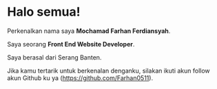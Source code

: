 # Halo semua! 

Perkenalkan nama saya **Mochamad Farhan Ferdiansyah**.<br>

Saya seorang **Front End Website Developer**.<br>

Saya berasal dari Serang Banten.<br>

Jika kamu tertarik untuk berkenalan denganku, silakan ikuti akun follow akun Github ku ya (https://github.com/Farhan0511).


